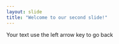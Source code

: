 ```yaml
---
layout: slide
title: "Welcome to our second slide!"
---
```

Your text
use the left arrow key to go back
